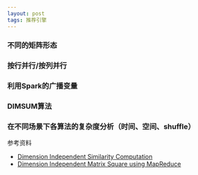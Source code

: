 ```yaml
---
layout: post
tags: 推荐引擎
---
```


### 不同的矩阵形态

### 按行并行/按列并行

### 利用Spark的广播变量

### DIMSUM算法

### 在不同场景下各算法的复杂度分析（时间、空间、shuffle）

参考资料

- [Dimension Independent Similarity Computation](https://arxiv.org/pdf/1206.2082v4.pdf)
- [Dimension Independent Matrix Square using MapReduce](https://arxiv.org/pdf/1304.1467v4.pdf)

